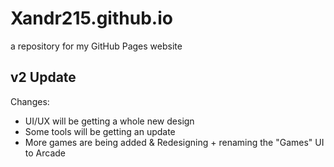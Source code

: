 # Xandr215.github.io
a repository for my GitHub Pages website
## v2 Update
Changes:
- UI/UX will be getting a whole new design
- Some tools will be getting an update
- More games are being added & Redesigning + renaming the "Games" UI to Arcade
